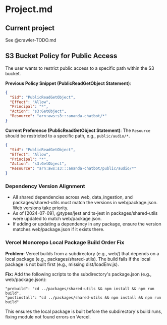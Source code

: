 # Project.md

## Current project

See @crawler-TODO.md

## S3 Bucket Policy for Public Access

The user wants to restrict public access to a specific path within the S3 bucket.

**Previous Policy Snippet (PublicReadGetObject Statement)**:

```json
{
  "Sid": "PublicReadGetObject",
  "Effect": "Allow",
  "Principal": "*",
  "Action": "s3:GetObject",
  "Resource": "arn:aws:s3:::ananda-chatbot/*"
}
```

**Current Preference (PublicReadGetObject Statement)**:
The `Resource` should be restricted to a specific path, e.g., `public/audio/*`.

```json
{
  "Sid": "PublicReadGetObject",
  "Effect": "Allow",
  "Principal": "*",
  "Action": "s3:GetObject",
  "Resource": "arn:aws:s3:::ananda-chatbot/public/audio/*"
}
```

### Dependency Version Alignment

- All shared dependencies across web, data_ingestion, and packages/shared-utils must match the versions in web/package.json. Web versions take priority.
- As of [2024-07-09], @types/jest and ts-jest in packages/shared-utils were updated to match web/package.json.
- If adding or updating a dependency in any package, ensure the version matches web/package.json if it exists there.

### Vercel Monorepo Local Package Build Order Fix

**Problem:** Vercel builds from a subdirectory (e.g., web/) that depends on a local package (e.g., packages/shared-utils). The build fails if the local package is not built first (e.g., missing dist/loadEnv.js).

**Fix:** Add the following scripts to the subdirectory's package.json (e.g., web/package.json):

```
"prebuild": "cd ../packages/shared-utils && npm install && npm run build",
"postinstall": "cd ../packages/shared-utils && npm install && npm run build"
```

This ensures the local package is built before the subdirectory's build runs, fixing module not found errors on Vercel.
